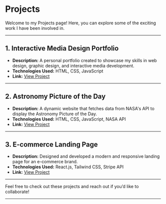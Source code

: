 
# Projects

Welcome to my Projects page! Here, you can explore some of the exciting work I have been involved in.

---

## **1. Interactive Media Design Portfolio**
- **Description:** A personal portfolio created to showcase my skills in web design, graphic design, and interactive media development.
- **Technologies Used:** HTML, CSS, JavaScript
- **Link:** [View Project](https://sing2032.github.io/portfolio/)

---

## **2. Astronomy Picture of the Day**
- **Description:** A dynamic website that fetches data from NASA's API to display the Astronomy Picture of the Day.
- **Technologies Used:** HTML, CSS, JavaScript, NASA API
- **Link:** [View Project]()

---

## **3. E-commerce Landing Page**
- **Description:** Designed and developed a modern and responsive landing page for an e-commerce brand.
- **Technologies Used:** React.js, Tailwind CSS, Stripe API
- **Link:** [View Project]()

---

Feel free to check out these projects and reach out if you’d like to collaborate!

---

